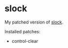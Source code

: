 # slock

My patched version of [slock](https://tools.suckless.org/slock).

Installed patches:
- control-clear
